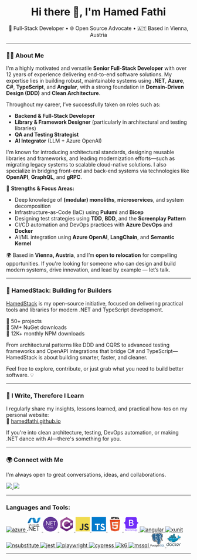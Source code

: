 <h1 align="center">Hi there 👋, I'm Hamed Fathi</h1>

<p align="center">
🚀 Full-Stack Developer • 🌐 Open Source Advocate • 🇦🇹 Based in Vienna, Austria
</p>

---

### 👨‍💻 About Me

I'm a highly motivated and versatile **Senior Full-Stack Developer** with over 12 years of experience delivering end-to-end software solutions. My expertise lies in building robust, maintainable systems using **.NET**, **Azure**, **C#**, **TypeScript**, and **Angular**, with a strong foundation in **Domain-Driven Design (DDD)** and **Clean Architecture**.

Throughout my career, I’ve successfully taken on roles such as:

- **Backend & Full-Stack Developer**
- **Library & Framework Designer** (particularly in architectural and testing libraries)
- **QA and Testing Strategist**  
- **AI Integrator** (LLM + Azure OpenAI)

I'm known for introducing architectural standards, designing reusable libraries and frameworks, and leading modernization efforts—such as migrating legacy systems to scalable cloud-native solutions. I also specialize in bridging front-end and back-end systems via technologies like **OpenAPI**, **GraphQL**, and **gRPC**.

🧠 **Strengths & Focus Areas:**
- Deep knowledge of **(modular) monoliths**, **microservices**, and system decomposition
- Infrastructure-as-Code (IaC) using **Pulumi** and **Bicep**
- Designing test strategies using **TDD**, **BDD**, and the **Screenplay Pattern**
- CI/CD automation and DevOps practices with **Azure DevOps** and **Docker**
- AI/ML integration using **Azure OpenAI**, **LangChain**, and **Semantic Kernel**

🌍 Based in **Vienna, Austria**, and I’m **open to relocation** for compelling opportunities. If you're looking for someone who can design and build modern systems, drive innovation, and lead by example — let’s talk.

---

### 🧪 HamedStack: Building for Builders

[HamedStack](https://github.com/HamedStack) is my open-source initiative, focused on delivering practical tools and libraries for modern .NET and TypeScript development.

🔹 50+ projects  
🔹 5M+ NuGet downloads  
🔹 12K+ monthly NPM downloads  

From architectural patterns like DDD and CQRS to advanced testing frameworks and OpenAPI integrations that bridge C# and TypeScript—HamedStack is about building smarter, faster, and cleaner.

Feel free to explore, contribute, or just grab what you need to build better software. 💡

---

### 📰 I Write, Therefore I Learn

I regularly share my insights, lessons learned, and practical how-tos on my personal website:  
📘 [hamedfathi.github.io](https://hamedfathi.github.io)

If you're into clean architecture, testing, DevOps automation, or making .NET dance with AI—there's something for you.

---

### 🌍 Connect with Me

I'm always open to great conversations, ideas, and collaborations.

<p align="left">
  <a href="https://twitter.com/hamed__fathi" target="_blank">
    <img src="https://img.shields.io/badge/Twitter-%231DA1F2.svg?style=for-the-badge&logo=Twitter&logoColor=white"/>
  </a>
  <a href="https://linkedin.com/in/hamedfathi" target="_blank">
    <img src="https://img.shields.io/badge/LinkedIn-%230077B5.svg?style=for-the-badge&logo=LinkedIn&logoColor=white"/>
  </a>
</p>

---

<h3 align="left">Languages and Tools:</h3>
<p align="left">
	<a href="https://azure.microsoft.com/" target="_blank">
		<img src="https://github-production-user-asset-6210df.s3.amazonaws.com/8418700/251138647-7ac953f8-86c3-465b-b2d2-d8f8904d9a38.png" alt="azure" width="40" height="40"/>
	</a>
	<a href="https://dotnet.microsoft.com/" target="_blank">
		<img src="https://raw.githubusercontent.com/devicons/devicon/master/icons/dot-net/dot-net-original-wordmark.svg" alt="dotnet" width="40" height="40"/>
	</a>
	<a href="https://dotnet.microsoft.com/" target="_blank">
		<img src="https://raw.githubusercontent.com/devicons/devicon/master/icons/dotnetcore/dotnetcore-original.svg" alt="dotnet" width="40" height="40"/>
	</a>
	<a href="https://learn.microsoft.com/en-us/dotnet/csharp/" target="_blank">
		<img src="https://raw.githubusercontent.com/devicons/devicon/master/icons/csharp/csharp-original.svg" alt="csharp" width="40" height="40"/>
	</a>
	<a href="https://developer.mozilla.org/en-US/docs/Web/JavaScript" target="_blank">
		<img src="https://raw.githubusercontent.com/devicons/devicon/master/icons/javascript/javascript-original.svg" alt="javascript" width="40" height="40"/>
	</a>
	<a href="https://www.typescriptlang.org/" target="_blank">
		<img src="https://raw.githubusercontent.com/devicons/devicon/master/icons/typescript/typescript-original.svg" alt="typescript" width="40" height="40"/>
	</a>
	<a href="https://www.w3.org/html/" target="_blank">
		<img src="https://raw.githubusercontent.com/devicons/devicon/master/icons/html5/html5-original-wordmark.svg" alt="html5" width="40" height="40"/>
	</a>
	<a href="https://getbootstrap.com" target="_blank">
		<img src="https://raw.githubusercontent.com/devicons/devicon/master/icons/bootstrap/bootstrap-plain-wordmark.svg" alt="bootstrap" width="40" height="40"/>
	</a>
	<a href="https://angular.dev/" target="_blank">
		<img src="https://github-production-user-asset-6210df.s3.amazonaws.com/8418700/282202252-6951c89c-060f-4d4b-ab8d-6eff0ec99387.png" alt="angular" width="40" height="40"/>
	</a>
	<a href="https://xunit.net/" target="_blank">
		<img src="https://github-production-user-asset-6210df.s3.amazonaws.com/8418700/256739136-edfc3d6a-94d8-4328-9f66-a35a220f1a3a.png" alt="xunit" width="40" height="40"/>
	</a>
	<a href="https://nsubstitute.github.io" target="_blank">
		<img src="https://github-production-user-asset-6210df.s3.amazonaws.com/8418700/273725137-b5dfcf65-89cf-4d6c-bf29-34b2fc79b5ec.png" alt="nsubstitute" width="40" height="40"/>
	</a>
	<a href="https://jestjs.io" target="_blank">
		<img src="https://www.vectorlogo.zone/logos/jestjsio/jestjsio-icon.svg" alt="jest" width="40" height="40"/>
	</a>
	<a href="https://playwright.dev/" target="_blank">
		<img src="https://github-production-user-asset-6210df.s3.amazonaws.com/8418700/251133918-823485a0-ab04-4407-aa5d-066dfe8cab77.png" alt="playwright" width="40" height="40"/>
	</a>
	<a href="https://www.cypress.io" target="_blank">
		<img src="https://raw.githubusercontent.com/simple-icons/simple-icons/6e46ec1fc23b60c8fd0d2f2ff46db82e16dbd75f/icons/cypress.svg" alt="cypress" width="40" height="40"/>
	</a>
	<a href="https://k6.io/" target="_blank">
		<img src="https://github-production-user-asset-6210df.s3.amazonaws.com/8418700/256740454-380184b6-c2d3-4acd-ada5-ee3d2fda7420.png" alt="k6" width="40" height="40"/>
	</a>
	<a href="https://www.microsoft.com/en-us/sql-server" target="_blank">
		<img src="https://www.svgrepo.com/show/303229/microsoft-sql-server-logo.svg" alt="mssql" width="40" height="40"/>
	</a>
	<a href="https://www.postgresql.org" target="_blank">
		<img src="https://raw.githubusercontent.com/devicons/devicon/master/icons/postgresql/postgresql-original-wordmark.svg" alt="postgresql" width="40" height="40"/>
	</a>
	<a href="https://www.docker.com/" target="_blank">
		<img src="https://raw.githubusercontent.com/devicons/devicon/master/icons/docker/docker-original-wordmark.svg" alt="docker" width="40" height="40"/>
	</a>
</p>

---
